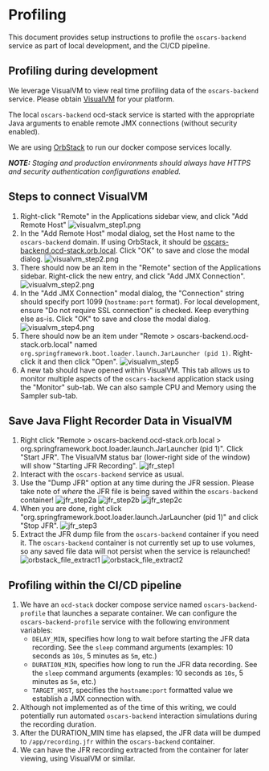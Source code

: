 # Profiling

This document provides setup instructions to profile the `oscars-backend` service as part of local development, and the CI/CD pipeline.

## Profiling during development

We leverage VisualVM to view real time profiling data of the `oscars-backend` service.
Please obtain [VisualVM](https://visualvm.github.io) for your platform.

The local `oscars-backend` ocd-stack service is started with the appropriate Java arguments to enable remote JMX connections (without security enabled).

We are using [OrbStack](https://orbstack.dev) to run our docker compose services locally.

_**NOTE:** Staging and production environments should always have HTTPS and security authentication configurations enabled._

## Steps to connect VisualVM

1. Right-click "Remote" in the Applications sidebar view, and click "Add Remote Host" ![visualvm_step1.png](img/visualvm_step1.png)
1. In the "Add Remote Host" modal dialog, set the Host name to the `oscars-backend` domain. If using OrbStack, it should be [oscars-backend.ocd-stack.orb.local](oscars-backend.ocd-stack.orb.local). Click "OK" to save and close the modal dialog. ![visualvm_step2.png](img/visualvm_step2.png)
1. There should now be an item in the "Remote" section of the Applications sidebar. Right-click the new entry, and click "Add JMX Connection". ![visualvm_step2.png](img/visualvm_step3.png)
1. In the "Add JMX Connection" modal dialog, the "Connection" string should specify port 1099 (`hostname:port` format). For local development, ensure "Do not require SSL connection" is checked. Keep everything else as-is. Click "OK" to save and close the modal dialog. ![visualvm_step4.png](img/visualvm_step4.png)
1. There should now be an item under "Remote > oscars-backend.ocd-stack.orb.local" named `org.springframework.boot.loader.launch.JarLauncher (pid 1)`. Right-click it and then click "Open". ![visualvm_step5](img/visualvm_step5.png)
1. A new tab should have opened within VisualVM. This tab allows us to monitor multiple aspects of the `oscars-backend` application stack using the "Monitor" sub-tab. We can also sample CPU and Memory using the Sampler sub-tab.

## Save Java Flight Recorder Data in VisualVM

1. Right click "Remote > oscars-backend.ocd-stack.orb.local > org.springframework.boot.loader.launch.JarLauncher (pid 1)". Click "Start JFR". The VisualVM status bar (lower-right side of the window) will show "Starting JFR Recording". ![jfr_step1](img/jfr_step1.png)
2. Interact with the `oscars-backend` service as usual.
3. Use the "Dump JFR" option at any time during the JFR session. Please take note of _where_ the JFR file is being saved within the `oscars-backend` container! ![jfr_step2a](img/jfr_step2a.png) ![jfr_step2b](img/jfr_step2b.png) ![jfr_step2c](img/jfr_step2c.png)
4. When you are done, right click "org.springframework.boot.loader.launch.JarLauncher (pid 1)" and click "Stop JFR". ![jfr_step3](img/jfr_step3.png)
5. Extract the JFR dump file from the `oscars-backend` container if you need it. The `oscars-backend` container is not currently set up to use volumes, so any saved file data will not persist when the service is relaunched! ![orbstack_file_extract1](img/orbstack_file_extract1.png) ![orbstack_file_extract2](img/orbstack_file_extract2.png)

## Profiling within the CI/CD pipeline

1. We have an `ocd-stack` docker compose service named `oscars-backend-profile` that launches a separate container. We can configure the `oscars-backend-profile` service with the following environment variables:
   * `DELAY_MIN`, specifies how long to wait before starting the JFR data recording. See the `sleep` command arguments (examples: 10 seconds as `10s`, 5 minutes as `5m`, etc.)
   * `DURATION_MIN`, specifies how long to run the JFR data recording. See the `sleep` command arguments (examples: 10 seconds as `10s`, 5 minutes as `5m`, etc.)
   * `TARGET_HOST`, specifies the `hostname:port` formatted value we establish a JMX connection with.
1. Although not implemented as of the time of this writing, we could potentially run automated `oscars-backend` interaction simulations during the recording duration.
1. After the DURATION_MIN time has elapsed, the JFR data will be dumped to `/app/recording.jfr` within the `oscars-backend` container.
1. We can have the JFR recording extracted from the container for later viewing, using VisualVM or similar.
